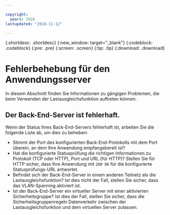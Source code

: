 ```yaml
---

copyright:
  years: 2018
lastupdated: "2018-11-12"

---
```


{:shortdesc: .shortdesc}
{:new_window: target="_blank"}
{:codeblock: .codeblock}
{:pre: .pre}
{:screen: .screen}
{:tip: .tip}
{:download: .download}

# Fehlerbehebung für den Anwendungsserver
In diesem Abschnitt finden Sie Informationen zu gängigen Problemen, die beim Verwenden der Lastausgleichsfunktion auftreten können. 

## Der Back-End-Server ist fehlerhaft. 
Wenn der Status Ihres Back-End-Servers fehlerhaft ist, arbeiten Sie die folgende Liste ab, um dies zu beheben: 

* Stimmt der Port des konfigurierten Back-End-Protokolls mit dem Port überein, an dem Ihre Anwendung empfangsbereit ist? 
* Hat die konfigurierte Statusprüfung die richtigen Informationen zu Protokoll (TCP oder HTTP), Port und URL (für HTTP)? Stellen Sie für HTTP sicher, dass Ihre Anwendung mit `200 OK` für die konfigurierte Statusprüfungs-URL antwortet. 
* Befindet sich der Back-End-Server in einem anderen Teilnetz als die Lastausgleichsfunktion? Ist dies nicht der Fall, stellen Sie sicher, dass das VLAN-Spanning aktiviert ist. 
* Ist der Back-End-Server ein virtueller Server mit einer aktivierten Sicherheitsgruppe? Ist dies der Fall, stellen Sie sicher, dass die Sicherheitsgruppenregeln Datenverkehr zwischen der Lastausgleichsfunktion und dem virtuellen Server zulassen. 
